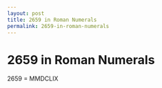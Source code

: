 ```yaml
---
layout: post
title: 2659 in Roman Numerals
permalink: 2659-in-roman-numerals
---
```


# 2659 in Roman Numerals

2659 = MMDCLIX
